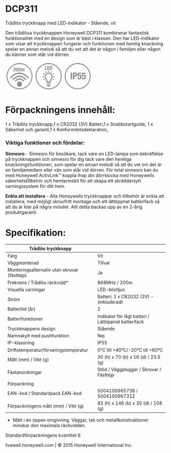 # **DCP311**

Trådlös tryckknapp med LED-indikator - Stående, vit

Den trådlösa tryckknappen Honeywell DCP311 kombinerar fantastisk funktionalitet med en design som är bäst i klassen. Den har LED-indikator som visar att tryckknappen fungerar och funktionen med hemlig knackning spelar en annan melodi så att du vet att det är någon i familjen eller någon du känner som står vid dörren.

![](_page_0_Picture_4.jpeg)

# Förpackningens innehåll:

1 x Trådlös tryckknapp,1 x CR2032 (3V) Batteri,1 x Snabbstartguide, 1 x Säkerhet och garanti,1 x Konformitetsdeklaration,

### Viktiga funktioner och fördelar:

**Sinnesro** - Sinnesro för besökare, tack vare en LED-lampa som bekräftelse på tryckknappen och sinnesro för dig tack vare den hemliga knackningsfunktionen, som spelar en annan melodi så att du vet om det är en familjemedlem eller vän som står vid dörren. För total sinnesro kan du med Honeywell ActivLink™ koppla ihop din dörrklocka med Honeywells säkerhetstillbehör och hemlarmskit för att skapa ett skräddarsytt varningssystem för ditt hem.

**Enkla att installera** - Alla Honeywells tryckknappar och tillbehör är enkla att installera, med möjligt skruvfritt montage och ett lättöppnat batterifack så att du är klar på några minuter. Allt detta backas upp av en 2-årig produktgaranti.

# Specifikation:

| Trådlös tryckknapp                           |                                                     |
|----------------------------------------------|-----------------------------------------------------|
| Färg                                         | Vit                                                 |
| Väggmonterad                                 | Tillval                                             |
| Monteringsalternativ utan skruvar (fästtejp) | Ja                                                  |
| Frekvens / Trådlös räckvidd*                 | 868MHz / 200m                                       |
| Visuella varningar                           | LED-blixtljus                                       |
| Ström                                        | Batteri: 1 x CR2032 (3V) - (inkluderad)             |
| Batteritid (år)                              | 2                                                   |
| Batterifunktioner                            | Indikator för lågt batteri / Lättöppnat batterifack |
| Tryckknappens design                         | Stående                                             |
| Namnskylt med pushfunktion                   | Nej                                                 |
| IP-klassning                                 | IP55                                                |
| Driftstemperatur/förvaringstemperatur        | 0°C till +40°C/-20°C till +60°C                     |
| Mått (mm) / Vikt (g)                         | 30 (h) x 70 (b) x 16 (d) / 23.5 (g)                 |
| Fästanordningar                              | Stöd / Väggpluggar / Skruvar / Fästtejp             |
|                                              |                                                     |
| Förpackning                                  |                                                     |
| EAN-kod / Standardpack EAN-kod               | 5004100965738 / 5004100967312                       |
| Förpackningens mått (mm) / Vikt (g)          | 83 (h) x 146 (b) x 30 (d) / 108 (g)                 |

* Mätt i en öppen omgivning. Väggar, tak och metallkonstruktioner minskar den maximala räckvidden.

Standardförpackningens kvantitet 6

livewell.honeywell.com | © 2015 Honeywell International Inc.